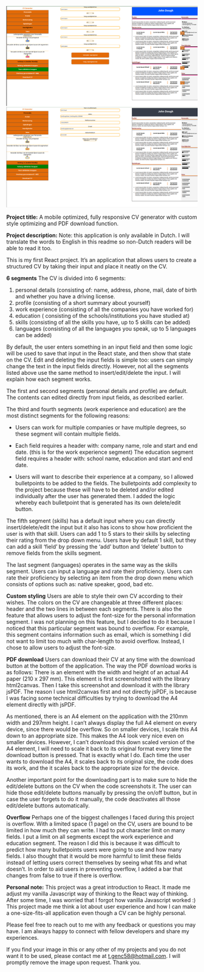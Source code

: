 ![CV Generator Screenshot](https://raw.githubusercontent.com/HRDTS/CV-generator/main/cvss2.png)
![CV Generator Screenshot](https://github.com/HRDTS/CV-generator/blob/main/cvss1.png?raw=true)


**Project title:**
A mobile optimized, fully responsive CV generator with custom style optimizing and PDF download function.

**Project description:**
Note: this application is only available in Dutch. I will translate the words to English in this readme so non-Dutch readers will be able to read it too.

This is my first React project. It’s an application that allows users to create a structured CV by taking their input and place it neatly on the CV. 

**6 segments**
The CV is divided into 6 segments: 
1. personal details (consisting of: name, address, phone, mail, date of birth and whether you have a driving license.
2. profile (consisting of a short summary about yourself)
3. work experience (consisting of all the companies you have worked for)
4. education ( consisting of the schools/institutions you have studied at)
5. skills (consisting of all the skills you have, up to 5 skills can be added)
6. languages (consisting of all the languages you speak, up to 5 languages can be added)

By default, the user enters something in an input field and then some logic will be used to save that input in the React state, and then show that state on the CV. Edit and deleting the input fields is simple too: users can simply change the text in the input fields directly. However, not all the segments listed above use the same method to insert/edit/delete the input.  I will explain how each segment works.

The first and second segments (personal details and profile) are default. The contents can edited directly from input fields, as described earlier.
 
The third and fourth segments (work experience and education) are the most distinct segments for the following reasons:
- Users can work for multiple companies or have multiple degrees, so these segment will contain multiple fields.

- Each field requires a header with: company name, role and start and end date. (this is for the work experience segment) The education segment field requires a header with: school name, education and start and end date.

- Users will want to describe their experience at a company, so I allowed bulletpoints to be added to the fields. The bulletpoints add complexity to the project because these will have to be deleted and/or edited individually after the user has generated them. I added the logic whereby each bulletpoint that is generated has its own delete/edit button.
 
The fifth segment (skills) has a default input where you can directly insert/delete/edit the input but it also has icons to show how proficient the user is with that skill. Users can add 1 to 5 stars to their skills by selecting their rating from the drop down menu.  Users have by default 1 skill, but they can add a skill ‘field’ by pressing the ‘add’ button and ‘delete’ button to remove fields from the skills segment.

The last segment (languages) operates in the same way as the skills segment. Users can input a language and rate their proficiency. Users can rate their proficiency by selecting an item from the drop down menu which consists of options such as: native speaker, good, bad etc.

**Custom styling**
Users are able to style their own CV according to their wishes. The colors on the CV are changeable at three different places: header and the two lines in between each segments. There is also the feature that allows users to adjust the font-size for the personal information segment. I was not planning on this feature, but I decided to do it because I noticed that this particular segment was bound to overflow. For example, this segment contains information such as email, which is something I did not want to limit too much with char-length to avoid overflow. Instead, I chose to allow users to adjust the font-size. 

**PDF download**
Users can download their CV at any time with the download button at the bottom of the application.  The way the PDF download works is as follows:
There is an element with the width and height of an actual A4 paper (210 x 297 mm). This element is first screenshotted with the library html2canvas. Then I take this screenshot and download it with the library jsPDF. The reason I use html2canvas first and not directly jsPDF, is because I was facing some technical difficulties by trying to download the A4 element directly with jsPDF.

As mentioned, there is an A4 element on the application with the 210mm width and 297mm height. I can’t always display the full A4 element on every device, since there would be overflow. So on smaller devices, I scale this A4 down to an appropriate size. This makes the A4 look very nice even on smaller devices. However, I can’t download this down scaled version of the A4 element, I will need to scale it back to its original format every time the download button is pressed. That is exactly what I do. Each time the user wants to download the A4, it scales back to its original size, the code does its work, and the it scales back to the appropriate size for the device.

Another important point for the downloading part is to make sure to hide the edit/delete buttons on the CV when the code screenshots it. The user can hide those edit/delete buttons manually by pressing the on/off button, but in case the user forgets to do it manually, the code deactivates all those edit/delete buttons automatically. 

**Overflow** 
Perhaps one of the biggest challenges I faced during this project is overflow. With a limited space (1 page) on the CV, users are bound to be limited in how much they can write. I had to put character limit on many fields. I put a limit on all segments except the work experience and education segment. The reason I did this is because it was difficult to predict how many bulletpoints users were going to use and how many fields. I also thought that it would be more harmful to limit these fields instead of letting users correct themselves by seeing what fits and what doesn’t. In order to aid users in preventing overflow, I added a bar that changes from false to true if there is overflow.

**Personal note:**
This project was a great introduction to React. It made me adjust my vanilla Javascript way of thinking to the React way of thinking. After some time, I was worried that I forgot how vanilla Javascript worked :) This project made me think a lot about user experience and how I can make a one-size-fits-all application even though a CV can be highly personal.

Please feel free to reach out to me with any feedback or questions you may have. I am always happy to connect with fellow developers and share my experiences.

If you find your image in this or any other of my projects and you do not want it to be used, please contact me at t.genc58@hotmail.com. I will promptly remove the image upon request.
Thank you.




